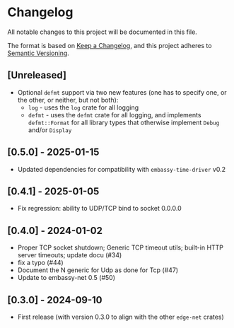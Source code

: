 # Changelog

All notable changes to this project will be documented in this file.

The format is based on [Keep a Changelog](https://keepachangelog.com/en/1.0.0/),
and this project adheres to [Semantic Versioning](https://semver.org/spec/v2.0.0.html).

## [Unreleased]
* Optional `defmt` support via two new features (one has to specify one, or the other, or neither, but not both):
  * `log` - uses the `log` crate for all logging
  * `defmt` - uses the `defmt` crate for all logging, and implements `defmt::Format` for all library types that otherwise implement `Debug` and/or `Display`

## [0.5.0] - 2025-01-15
* Updated dependencies for compatibility with `embassy-time-driver` v0.2

## [0.4.1] - 2025-01-05
* Fix regression: ability to UDP/TCP bind to socket 0.0.0.0

## [0.4.0] - 2024-01-02
* Proper TCP socket shutdown; Generic TCP timeout utils; built-in HTTP server timeouts; update docu (#34)
* fix a typo (#44)
* Document the N generic for Udp as done for Tcp (#47)
* Update to embassy-net 0.5 (#50)

## [0.3.0] - 2024-09-10
* First release (with version 0.3.0 to align with the other `edge-net` crates)
